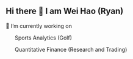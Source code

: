 ## Hi there 👋 I am Wei Hao (Ryan)

🔭 I’m currently working on 
<ul>Sports Analytics (Golf)</ul>
<ul>Quantitative Finance (Research and Trading)</ul>
<!--
**ryanng180/ryanng180** is a ✨ _special_ ✨ repository because its `README.md` (this file) appears on your GitHub profile.

Here are some ideas to get you started:

- 🔭 I’m currently working on ...
- 🌱 I’m currently learning ...
- 👯 I’m looking to collaborate on ...
- 🤔 I’m looking for help with ...
- 💬 Ask me about ...
- 📫 How to reach me: ...
- 😄 Pronouns: ...
- ⚡ Fun fact: ...
-->

[![ryanng180's GitHub stats](https://github-readme-stats.vercel.app/api?username=ryanng180&show_icons=true&theme=noctis_minimus)]
